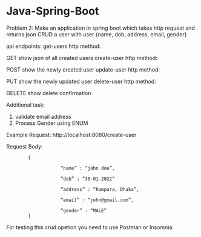 # Java-Spring-Boot

Problem 2: 
Make an application in spring boot which takes http request and returns json CRUD a user with
            user 
                 {name, 
                   dob, 
                   address, 
                   email, 
                   gender} 
                   
api endpoints: get-users http method: 

GET show json of all created users create-user http method:

POST show the newly created user update-user http method: 

PUT show the newly updated user delete-user http method: 

DELETE show delete confirmation

Additional task: 
1) validate email address 
2) Process Gender using ENUM 

Example Request: http://localhost:8080/create-user

Request Body:
            
            {

                        “name” : “john doe”,

                        “dob” : “30-01-2022”

                        “address” : “Rampura, Dhaka”,

                        “email” : “john@gmail.com”,

                        “gender” : “MALE”
            }
For testing this crud opetion you need to use Postman or Insomnia.

